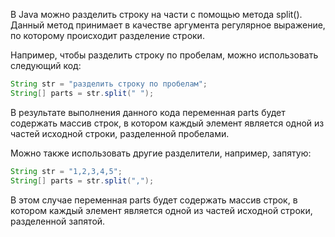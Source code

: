 В Java можно разделить строку на части с помощью метода split(). Данный метод принимает в качестве аргумента регулярное выражение, по которому происходит разделение строки.

Например, чтобы разделить строку по пробелам, можно использовать следующий код:

```java
String str = "разделить строку по пробелам";
String[] parts = str.split(" ");
```
В результате выполнения данного кода переменная parts будет содержать массив строк, в котором каждый элемент является одной из частей исходной строки, разделенной пробелами.

Можно также использовать другие разделители, например, запятую:

```java
String str = "1,2,3,4,5";
String[] parts = str.split(",");
```
В этом случае переменная parts будет содержать массив строк, в котором каждый элемент является одной из частей исходной строки, разделенной запятой.